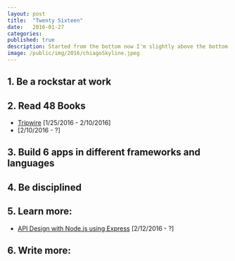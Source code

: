 ```yaml
---
layout: post
title:  "Twenty Sixteen"
date:   2016-01-27
categories:
published: true
description: Started from the bottom now I'm slightly above the bottom.
image: /public/img/2016/chiagoSkyline.jpeg
---
```


## 1. Be a rockstar at work

## 2. Read 48 Books
* [Tripwire](http://amzn.com/0425264394) [1/25/2016 - 2/10/2016]
* [](http://amzn.com/1449344763)[2/10/2016 - ?]

## 3. Build 6 apps in different frameworks and languages

## 4. Be disciplined

## 5. Learn more:
* [API Design with Node.js using Express](https://frontendmasters.com/courses/api-design-nodejs/) [2/12/2016 - ?]

## 6. Write more: 
